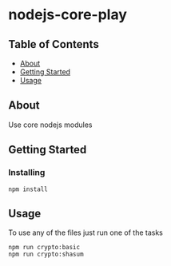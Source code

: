 # nodejs-core-play

## Table of Contents

- [About](#about)
- [Getting Started](#getting_started)
- [Usage](#usage)


## About <a name = "about"></a>

Use core nodejs modules

## Getting Started <a name = "getting_started"></a>


### Installing

```
npm install
```

## Usage <a name = "usage"></a>

To use any of the files just run one of the tasks 

```
npm run crypto:basic
npm run crypto:shasum
```
